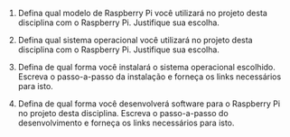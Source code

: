 1. Defina qual modelo de Raspberry Pi você utilizará no projeto desta disciplina com o Raspberry Pi. Justifique sua escolha.

2. Defina qual sistema operacional você utilizará no projeto desta disciplina com o Raspberry Pi. Justifique sua escolha.

3. Defina de qual forma você instalará o sistema operacional escolhido. Escreva o passo-a-passo da instalação e forneça os links necessários para isto.

4. Defina de qual forma você desenvolverá software para o Raspberry Pi no projeto desta disciplina. Escreva o passo-a-passo do desenvolvimento e forneça os links necessários para isto.





